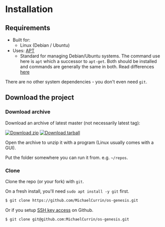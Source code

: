 # Installation

## Requirements

- Built for:
    - Linux (Debian / Ubuntu)
- Uses: [APT](https://wiki.debian.org/Apt)
    - Standard for managing Debian/Ubuntu systems. The command use here is `apt` which a successor to `apt-get`. Both should be installed and commands are generally the same in both. Read differences [here](https://www.linux-magazine.com/Issues/2018/208/apt-vs.-apt-get)

There are no other system dependencies - you don't even need `git`.


## Download the project

### Download archive

Download an archive of latest master (not necessarily latest tag):

[![Download zip](https://img.shields.io/badge/📦_Download-master.zip-green?style=for-the-badge)](https://github.com/MichaelCurrin/os-genesis/archive/master.zip) [![Download tarball](https://img.shields.io/badge/📦_Download-master.tar.gz-green?style=for-the-badge)](https://github.com/MichaelCurrin/os-genesis/archive/master.tar.gz)

Open the archive to unzip it with a program (Linux usually comes with a GUI).

Put the folder somewhere you can run it from. e.g. `~/repos`.


### Clone

Clone the repo (or your fork) with `git`.

On a fresh install, you'll need `sudo apt install -y git` first.

```sh
$ git clone https://github.com/MichaelCurrin/os-genesis.git
```

Or if you setup [SSH key access](https://github.com/MichaelCurrin/code-cookbook/blob/master/recipes/shell/ssh/github-ssh-access.md) on Github.

```sh
$ git clone git@github.com:MichaelCurrin/os-genesis.git
```
